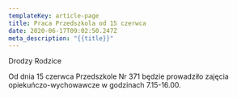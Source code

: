 ```yaml
---
templateKey: article-page
title: Praca Przedszkola od 15 czerwca
date: 2020-06-17T09:02:50.247Z
meta_description: "{{title}}"
---
```

<!--StartFragment-->

Drodzy Rodzice

Od dnia 15 czerwca Przedszkole Nr 371 będzie prowadziło zajęcia opiekuńczo-wychowawcze w godzinach 7.15-16.00.

<!--EndFragment-->